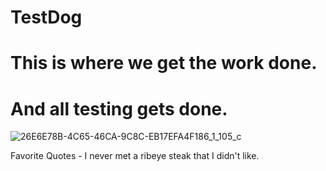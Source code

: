 # TestDog
# This is where we get the work done.
# And all testing gets done.
![26E6E78B-4C65-46CA-9C8C-EB17EFA4F186_1_105_c](https://user-images.githubusercontent.com/99301809/187730576-63fc4415-6b08-4269-abb0-b9a344158d50.jpeg)

Favorite Quotes - I never met a ribeye steak that I didn't like.
